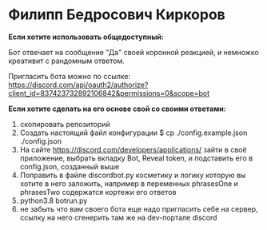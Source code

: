 # Филипп Бедросович Киркоров

**Если хотите использовать общедоступный:**

Бот отвечает на сообщение "Да" своей коронной реакцией, и немножко креативит с рандомным ответом.

Пригласить бота можно по ссылке:  https://discord.com/api/oauth2/authorize?client_id=837423732892106842&permissions=0&scope=bot




**Если хотите сделать на его основе свой со своими ответами:**

1) скопировать репозиторий
2) Создать настоящий файл конфигурации
$ cp ./config.example.json ./config.json
3) На сайте https://discord.com/developers/applications/ зайти в своё приложение, выбрать вкладку Bot, Reveal token, и подставить его в config.json, созданный выше
4) Поправить в файле discordbot.py косметику и логику которую вы хотите в него заложить, например в переменных phrasesOne и phrasesTwo содержатся кортежи его ответов 
5) python3.8 botrun.py
6) не забыть что вам своего бота еще надо пригласить себе на сервер, ссылку на него сгенерить там же на dev-портале discord
